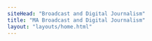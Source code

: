 ```yaml
---
siteHead: "Broadcast and Digital Journalism"
title: "MA Broadcast and Digital Journalism"
layout: "layouts/home.html"
---
```


